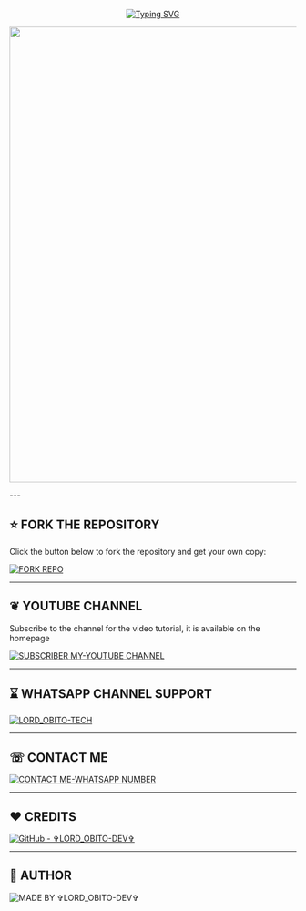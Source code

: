 <p align="center">
  <a href="https://git.io/typing-svg">
    <img src="https://readme-typing-svg.demolab.com?font=Black+Ops+One&size=80&pause=1000&color=000000&center=true&vCenter=true&width=1000&height=200&lines=LORD+OBITO+MD;VERSION+1.0.0;BY+LORD+OBITO+TECH" alt="Typing SVG" />
  </a>
</p>

<p align="center">
  <img src="https://files.catbox.moe/94neyf.jpg" width="800"/>
</p>
---

## ⭐ FORK THE REPOSITORY

Click the button below to fork the repository and get your own copy:

[![FORK REPO](https://img.shields.io/badge/FORK%20REPO-Click%20Here-007ACC?style=for-the-badge&logo=github)](https://github.com/LORD-OBITO-DEV/LORD_OBITO-MD/fork)

---

## ❦︎ YOUTUBE CHANNEL

Subscribe to the channel for the video tutorial, it is available on the homepage

[![SUBSCRIBER MY-YOUTUBE CHANNEL](https://img.shields.io/badge/SUBSCRIB%20TO%20MY-YOUTUBE%20CHANNEL-FF0000?style=for-the-badge&logo=youtube)](https://www.youtube.com/@LORD_OBITO_TECH)

---

## ⌛ WHATSAPP CHANNEL SUPPORT 

[![LORD_OBITO-TECH](https://img.shields.io/badge/JOIN%20MY-WHATSAPP%20CHANNEL-25D366?style=for-the-badge&logo=whatsapp)](https://whatsapp.com/channel/0029Vb65HSyHwXbEQbQjQV26)

---

## ☏︎ CONTACT ME 

[![CONTACT ME-WHATSAPP NUMBER](https://img.shields.io/badge/CONTACT%20ME-WHATSAPP%20NUMBER-25D366?style=for-the-badge&logo=whatsapp)](https://Wa.me/2250712668494)

---

## ❤️ CREDITS
[![GitHub - ✞︎LORD_OBITO-DEV✞︎](https://img.shields.io/badge/GitHub-✞︎LORD--OBITO--DEV✞︎-181717?style=for-the-badge&logo=github)](https://github.com/LORD-OBITO-DEV)

---
## 👑 AUTHOR

![MADE BY ✞︎LORD_OBITO-DEV✞︎](https://img.shields.io/badge/MADE%20BY-✞︎LORD_OBITO%20DEV✞︎-blueviolet?style=for-the-badge&logo=markdown)

